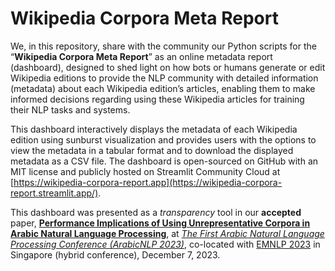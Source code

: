# Wikipedia Corpora Meta Report
We, in this repository, share with the community our Python scripts for the “**Wikipedia Corpora Meta Report**” as an online metadata report (dashboard), designed to shed light on how bots or humans generate or edit Wikipedia editions to provide the NLP community with detailed information (metadata) about each Wikipedia edition’s articles, enabling them to make informed decisions regarding using these Wikipedia articles for training their NLP tasks and systems. 

This dashboard interactively displays the metadata of each Wikipedia edition using sunburst visualization and provides users with the options to view the metadata in a tabular format and to download the displayed metadata as a CSV file. The dashboard is open-sourced on GitHub with an MIT license and publicly hosted on Streamlit Community Cloud at [https://wikipedia-corpora-report.app](https://wikipedia-corpora-report.streamlit.app/).

This dashboard was presented as a *transparency* tool in our **accepted** paper, [**Performance Implications of Using Unrepresentative Corpora in Arabic Natural Language Processing**](https://webspace.clarkson.edu/~alshahsf/unrepresentative_corpora.pdf), at [*The First Arabic Natural Language Processing Conference (ArabicNLP 2023)*](https://sites.google.com/view/wanlp2023), co-located with [EMNLP 2023](https://2023.emnlp.org/) in Singapore (hybrid conference), December 7, 2023.